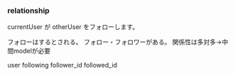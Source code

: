 ### relationship

currentUser が otherUser をフォローします。

フォローはするとされる。
フォロー・フォロワーがある。
関係性は多対多→中間modelが必要


user following follower_id followed_id